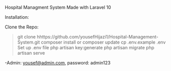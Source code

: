 Hospital Managment System Made with Laravel 10

Installation:

Clone the Repo:
> git clone hhttps://github.com/yousefHijazi1/Hospital-Management-System.git
> composer install or composer update
> cp .env.example .env
> Set up .env file
> php artisan key:generate
> php artisan migrate
> php artisan serve

-Admin: yousef@admin.com, password: admin123

